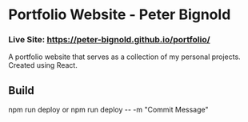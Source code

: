 # Portfolio Website - Peter Bignold
### Live Site: https://peter-bignold.github.io/portfolio/
A portfolio website that serves as a collection of my personal projects. Created using React.

## Build ##
npm run deploy
    or
npm run deploy -- -m "Commit Message"
